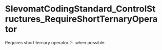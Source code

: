 # SlevomatCodingStandard_ControlStructures_RequireShortTernaryOperator

Requires short ternary operator `?:` when possible.
